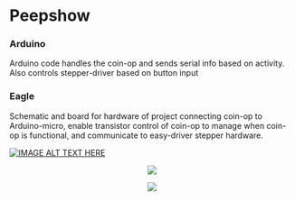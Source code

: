# Peepshow
### Arduino 
Arduino code handles the coin-op and sends serial info based on activity. Also controls stepper-driver based on button input 

### Eagle
Schematic and board for hardware of project connecting coin-op to Arduino-micro, enable transistor control of coin-op to manage when coin-op is functional, and communicate to easy-driver stepper hardware. 

[![IMAGE ALT TEXT HERE](https://img.youtube.com/vi/CrubdAGjaBg/0.jpg)](https://www.youtube.com/watch?v=CrubdAGjaBg)



<p align="center">
  <img src="https://github.com/organnoise/ArtArcadeTools/blob/master/img/ArtArcade.hardwareFront.png">
</p>
<p align="center">
  <img src="https://github.com/organnoise/ArtArcadeTools/blob/master/img/ArtArcade.circuit.jpg">
</p>
